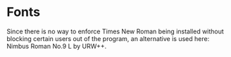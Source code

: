 # Fonts #
Since there is no way to enforce Times New Roman being installed without
blocking certain users out of the program, an alternative is used here: Nimbus
Roman No.9 L by URW++.
<!-- 5   10   15   20   25   30   35   40   45   50   55   60   65   70   75 -->
